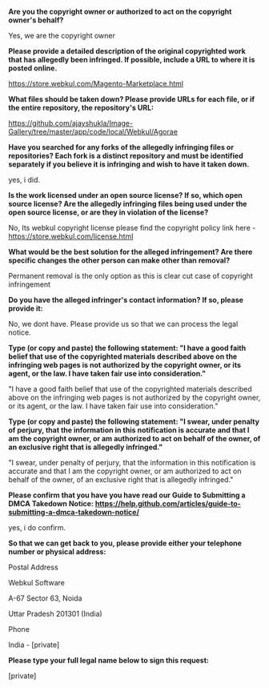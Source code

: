 **Are you the copyright owner or authorized to act on the copyright owner's behalf?**

Yes, we are the copyright owner

**Please provide a detailed description of the original copyrighted work that has allegedly been infringed. If possible, include a URL to where it is posted online.**

https://store.webkul.com/Magento-Marketplace.html

**What files should be taken down? Please provide URLs for each file, or if the entire repository, the repository's URL:**

https://github.com/ajayshukla/Image-Gallery/tree/master/app/code/local/Webkul/Agorae



**Have you searched for any forks of the allegedly infringing files or repositories? Each fork is a distinct repository and must be identified separately if you believe it is infringing and wish to have it taken down.**

yes, i did.

**Is the work licensed under an open source license? If so, which open source license? Are the allegedly infringing files being used under the open source license, or are they in violation of the license?**

No, Its webkul copyright license please find the copyright policy link here - https://store.webkul.com/license.html



**What would be the best solution for the alleged infringement? Are there specific changes the other person can make other than removal?**

Permanent removal is the only option as this is clear cut case of copyright infringement



**Do you have the alleged infringer's contact information? If so, please provide it:**

No, we dont have. Please provide us so that we can process the legal notice.



**Type (or copy and paste) the following statement: "I have a good faith belief that use of the copyrighted materials described above on the infringing web pages is not authorized by the copyright owner, or its agent, or the law. I have taken fair use into consideration."**

"I have a good faith belief that use of the copyrighted materials described above on the infringing web pages is not authorized by the copyright owner, or its agent, or the law. I have taken fair use into consideration."

**Type (or copy and paste) the following statement: "I swear, under penalty of perjury, that the information in this notification is accurate and that I am the copyright owner, or am authorized to act on behalf of the owner, of an exclusive right that is allegedly infringed."**

"I swear, under penalty of perjury, that the information in this notification is accurate and that I am the copyright owner, or am authorized to act on behalf of the owner, of an exclusive right that is allegedly infringed."

**Please confirm that you have you have read our Guide to Submitting a DMCA Takedown Notice: https://help.github.com/articles/guide-to-submitting-a-dmca-takedown-notice/**

yes, i do confirm.

**So that we can get back to you, please provide either your telephone number or physical address:**

Postal Address



Webkul Software



A-67 Sector 63, Noida



Uttar Pradesh 201301 (India)



Phone

India - [private]  

**Please type your full legal name below to sign this request:**

[private]  
